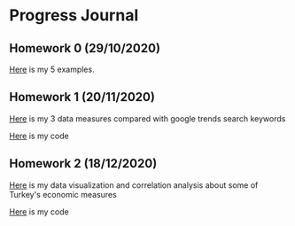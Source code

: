 # Progress Journal

## Homework 0 (29/10/2020)

[Here](files/hw0.html) is my 5 examples.

## Homework 1 (20/11/2020)

[Here](files/hw1/hw1.html) is my 3 data measures compared with google trends search keywords

[Here](files/hw1/hw1.rmd) is my code

## Homework 2 (18/12/2020)

[Here](files/hw2/hw.html) is my data visualization and correlation analysis about some of Turkey's economic measures

[Here](files/hw2/hw2.rmd) is my code

